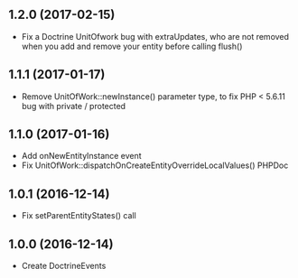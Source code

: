1.2.0 (2017-02-15)
------------------

- Fix a Doctrine UnitOfwork bug with extraUpdates, who are not removed when you add and remove your entity before calling flush()

1.1.1 (2017-01-17)
------------------

- Remove UnitOfWork::newInstance() parameter type, to fix PHP < 5.6.11 bug with private / protected

1.1.0 (2017-01-16)
------------------

- Add onNewEntityInstance event
- Fix UnitOfWork::dispatchOnCreateEntityOverrideLocalValues() PHPDoc

1.0.1 (2016-12-14)
------------------

- Fix setParentEntityStates() call

1.0.0 (2016-12-14)
------------------

- Create DoctrineEvents
